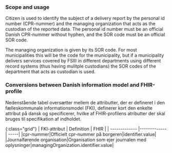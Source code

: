 ### Scope and usage
Citizen is used to identify the subject of a delivery report by the personal id number (CPR-nummer) and the managing organization that acts as the custodian of the reported data. The personal id number must be an official Danish CPR-nummer without hyphen, and the SOR code must be an official SOR code.

The managing organization is given by its SOR code. For most municipalities this will be the code for the municipality, but if a municipality delivers services covered by FSIII in different departments using different record systems (thus having mulitple custodians) the SOR codes of the department that acts as custodian is used.


### Conversions between Danish information model and FHIR-profile

Nedenstående tabel oversætter mellem de attributter, der er defineret i den fælleskommunale informationsmodel (FKI), definerer kort den enkelte attribut på dansk og specificerer, hvilke af FHIR-profilens atributter der skal bruges til specifikation af indholdet. 

{:class="grid"}
|   FKI-attribut      | Definition        | FHIR  |
| ------------- |-------------| -----|
|cpr-nummer|Officielt cpr-nummer på borgeren|identifier.value|
|Journalførende organisation|Organisation som ejer journalen med oplysninger|managingOrganization.identifier.value|
